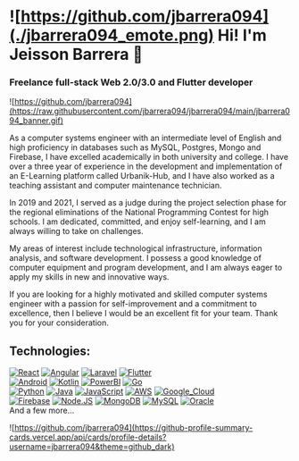 # ![https://github.com/jbarrera094](./jbarrera094_emote.png) Hi! I'm Jeisson Barrera 👋
### Freelance full-stack Web 2.0/3.0 and Flutter developer 

![https://github.com/jbarrera094](https://raw.githubusercontent.com/jbarrera094/jbarrera094/main/jbarrera094_banner.gif)

As a computer systems engineer with an intermediate level of English and high proficiency in databases such as MySQL, Postgres, Mongo and Firebase, I have excelled academically in both university and college. I have over a three year of experience in the development and implementation of an E-Learning platform called Urbanik-Hub, and I have also worked as a teaching assistant and computer maintenance technician.

In 2019 and 2021, I served as a judge during the project selection phase for the regional eliminations of the National Programming Contest for high schools. I am dedicated, committed, and enjoy self-learning, and I am always willing to take on challenges.

My areas of interest include technological infrastructure, information analysis, and software development. I possess a good knowledge of computer equipment and program development, and I am always eager to apply my skills in new and innovative ways.

If you are looking for a highly motivated and skilled computer systems engineer with a passion for self-improvement and a commitment to excellence, then I believe I would be an excellent fit for your team. Thank you for your consideration.

## Technologies:
[![React](https://img.shields.io/badge/React-1575F9?style=for-the-badge&logo=react&logoColor=white&labelColor=101010)]()
[![Angular](https://img.shields.io/badge/Angular-da2a2b?style=for-the-badge&logo=angular&logoColor=white&labelColor=101010)]()
[![Laravel](https://img.shields.io/badge/Laravel-ea7341?style=for-the-badge&logo=laravel&logoColor=white&labelColor=101010)]()
[![Flutter](https://img.shields.io/badge/Flutter-1575F9?style=for-the-badge&logo=flutter&logoColor=white&labelColor=101010)]()
</br>
[![Android](https://img.shields.io/badge/Android-3DDC84?style=for-the-badge&logo=android&logoColor=white&labelColor=101010)]()
[![Kotlin](https://img.shields.io/badge/Kotlin-0095D5?style=for-the-badge&logo=kotlin&logoColor=white&labelColor=101010)]()
[![PowerBI](https://img.shields.io/badge/PowerBI-F7DF1E?style=for-the-badge&logo=powerbi&logoColor=white&labelColor=101010)]()
[![Go](https://img.shields.io/badge/Go-007396?style=for-the-badge&logo=go&logoColor=white&labelColor=101010)]()
</br>
[![Python](https://img.shields.io/badge/Python-yellow?style=for-the-badge&logo=python&logoColor=white&labelColor=101010)]()
[![Java](https://img.shields.io/badge/Java-007396?style=for-the-badge&logo=java&logoColor=white&labelColor=101010)]()
[![JavaScript](https://img.shields.io/badge/JavaScript-F7DF1E?style=for-the-badge&logo=javascript&logoColor=white&labelColor=101010)]()
[![AWS](https://img.shields.io/badge/AWS-232F3E?style=for-the-badge&logo=amazon-aws&logoColor=white&labelColor=101010)]()
[![Google_Cloud](https://img.shields.io/badge/Google_Cloud-4285F4?style=for-the-badge&logo=googlecloud&logoColor=white&labelColor=101010)]()
</br>
[![Firebase](https://img.shields.io/badge/Firebase-FFCA28?style=for-the-badge&logo=firebase&logoColor=white&labelColor=101010)]()
[![Node.JS](https://img.shields.io/badge/Node.JS-339933?style=for-the-badge&logo=node.js&logoColor=white&labelColor=101010)]()
[![MongoDB](https://img.shields.io/badge/MongoDB-47A248?style=for-the-badge&logo=mongodb&logoColor=white&labelColor=101010)]()
[![MySQL](https://img.shields.io/badge/MySQL-4479A1?style=for-the-badge&logo=mysql&logoColor=white&labelColor=101010)]()
[![Oracle](https://img.shields.io/badge/Oracle_DB-da2a2b?style=for-the-badge&logo=oracle&logoColor=white&labelColor=101010)]()
</br>
And a few more...

![https://github.com/jbarrera094](https://github-profile-summary-cards.vercel.app/api/cards/profile-details?username=jbarrera094&theme=github_dark)
<!-- ![Stats](https://github-profile-summary-cards.vercel.app/api/cards/repos-per-language?username=jbarrera094&theme=github_dark) -->